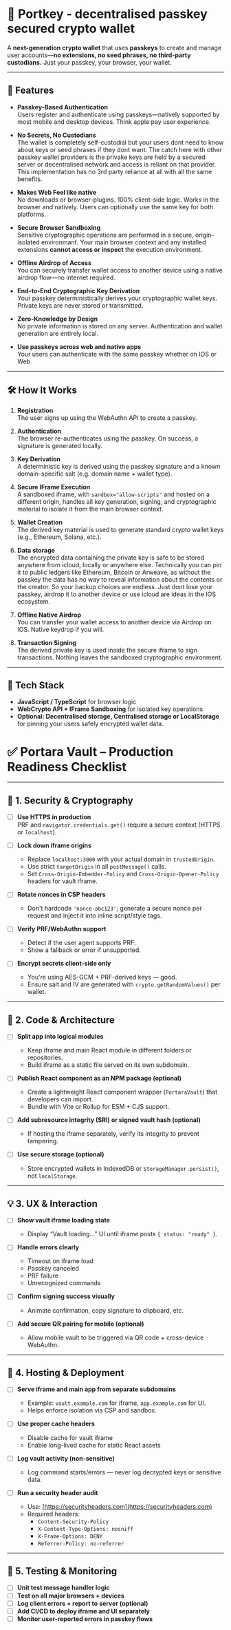 # 🔐 Portkey - decentralised passkey secured crypto wallet

A **next-generation crypto wallet** that uses **passkeys** to create and manage user accounts—**no extensions, no seed phrases, no third-party custodians.** Just your passkey, your browser, your wallet.

---

## 🚀 Features

- **Passkey-Based Authentication**  
  Users register and authenticate using passkeys—natively supported by most mobile and desktop devices. Think apple pay user experience.

- **No Secrets, No Custodians**  
  The wallet is completely self-custodial but your users dont need to know about keys or seed phrases if they dont want. The catch here with other passkey wallet providers is the privake keys are held by a secured server or decentralised network and access is reliant on that provider. This implementation has no 3rd party reliance at all with all the same benefits.

- **Makes Web Feel like native**  
  No downloads or browser-plugins. 100% client-side logic. Works in the browser and natively. Users can optionally use the same key for both platforms.

- **Secure Browser Sandboxing**  
  Sensitive cryptographic operations are performed in a secure, origin-isolated environmant. Your main browser context and any installed extensions **cannot access or inspect** the execution environment.

- **Offline Airdrop of Access**  
  You can securely transfer wallet access to another device using a native airdrop flow—no internet required.

- **End-to-End Cryptographic Key Derivation**  
  Your passkey deterministically derives your cryptographic wallet keys. Private keys are never stored or transmitted.

- **Zero-Knowledge by Design**  
  No private information is stored on any server. Authentication and wallet generation are entirely local.

- **Use passkeys across web and native apps**  
  Your users can authenticate with the same passkey whether on IOS or Web

---

## 🛠 How It Works

1. **Registration**  
   The user signs up using the WebAuthn API to create a passkey.

2. **Authentication**  
   The browser re-authenticates using the passkey. On success, a signature is generated locally.

3. **Key Derivation**  
   A deterministic key is derived using the passkey signature and a known domain-specific salt (e.g. domain name + wallet type).

4. **Secure IFrame Execution**  
   A sandboxed iframe, with `sandbox="allow-scripts"` and hosted on a different origin, handles all key generation, signing, and cryptographic material to isolate it from the main browser context.

5. **Wallet Creation**  
   The derived key material is used to generate standard crypto wallet keys (e.g., Ethereum, Solana, etc.).

6. **Data storage**  
   The encrypted data containing the private key is safe to be stored anywhere from icloud, locally or anywhere else. Technically you can pin it to public ledgers like Ethereum, Bitcoin or Arweave, as without the passkey the data has no way to reveal information about the contents or the creator. So your backup choices are endless. Just dont lose your passkey, airdrop it to another device or use icloud are ideas in the IOS ecosystem.

7. **Offline Native Airdrop**  
   You can transfer your wallet access to another device via Airdrop on IOS. Native keydrop if you will.

8. **Transaction Signing**  
   The derived private key is used inside the secure iframe to sign transactions. Nothing leaves the sandboxed cryptographic environment.

---

## 🔧 Tech Stack

- **JavaScript / TypeScript** for browser logic  
- **WebCrypto API + IFrame Sandboxing** for isolated key operations  
- **Optional: Decentralised storage, Centralised storage or LocalStorage** for pinning your users safely encrypted wallet data.



# ✅ Portara Vault – Production Readiness Checklist

---

## 🔐 1. Security & Cryptography

- [ ] **Use HTTPS in production**  
  PRF and `navigator.credentials.get()` require a secure context (HTTPS or `localhost`).

- [ ] **Lock down iframe origins**
  - Replace `localhost:3000` with your actual domain in `trustedOrigin`.
  - Use strict `targetOrigin` in all `postMessage()` calls.
  - Set `Cross-Origin-Embedder-Policy` and `Cross-Origin-Opener-Policy` headers for vault iframe.

- [ ] **Rotate nonces in CSP headers**
  - Don't hardcode `'nonce-abc123'`; generate a secure nonce per request and inject it into inline script/style tags.

- [ ] **Verify PRF/WebAuthn support**
  - Detect if the user agent supports PRF.
  - Show a fallback or error if unsupported.

- [ ] **Encrypt secrets client-side only**
  - You're using AES-GCM + PRF-derived keys — good.
  - Ensure salt and IV are generated with `crypto.getRandomValues()` per wallet.

---

## 🧱 2. Code & Architecture

- [ ] **Split app into logical modules**
  - Keep iframe and main React module in different folders or repositories.
  - Build iframe as a static file served on its own subdomain.

- [ ] **Publish React component as an NPM package (optional)**
  - Create a lightweight React component wrapper (`PortaraVault`) that developers can import.
  - Bundle with Vite or Rollup for ESM + CJS support.

- [ ] **Add subresource integrity (SRI) or signed vault hash (optional)**
  - If hosting the iframe separately, verify its integrity to prevent tampering.

- [ ] **Use secure storage (optional)**
  - Store encrypted wallets in IndexedDB or `StorageManager.persist()`, not `localStorage`.

---

## 💡 3. UX & Interaction

- [ ] **Show vault iframe loading state**
  - Display “Vault loading…” UI until iframe posts `{ status: "ready" }`.

- [ ] **Handle errors clearly**
  - Timeout on iframe load
  - Passkey canceled
  - PRF failure
  - Unrecognized commands

- [ ] **Confirm signing success visually**
  - Animate confirmation, copy signature to clipboard, etc.

- [ ] **Add secure QR pairing for mobile (optional)**
  - Allow mobile vault to be triggered via QR code + cross-device WebAuthn.

---

## 🚀 4. Hosting & Deployment

- [ ] **Serve iframe and main app from separate subdomains**
  - Example: `vault.example.com` for iframe, `app.example.com` for UI.
  - Helps enforce isolation via CSP and sandbox.

- [ ] **Use proper cache headers**
  - Disable cache for vault iframe
  - Enable long-lived cache for static React assets

- [ ] **Log vault activity (non-sensitive)**
  - Log command starts/errors — never log decrypted keys or sensitive data.

- [ ] **Run a security header audit**
  - Use: [https://securityheaders.com](https://securityheaders.com)
  - Required headers:
    - `Content-Security-Policy`
    - `X-Content-Type-Options: nosniff`
    - `X-Frame-Options: DENY`
    - `Referrer-Policy: no-referrer`

---

## 🧪 5. Testing & Monitoring

- [ ] **Unit test message handler logic**
- [ ] **Test on all major browsers + devices**
- [ ] **Log client errors + report to server (optional)**
- [ ] **Add CI/CD to deploy iframe and UI separately**
- [ ] **Monitor user-reported errors in passkey flows**
